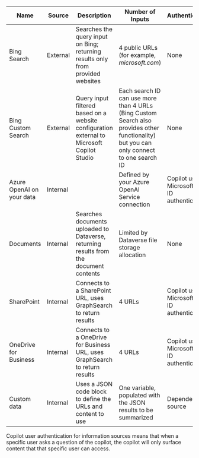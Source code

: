 | Name | Source | Description | Number of Inputs | Authentication |
| --- | --- | --- | --- | --- |
| Bing Search | External | Searches the query input on Bing; returning results only from provided websites | 4 public URLs (for example, _microsoft.com_) | None |
| Bing Custom Search | External | Query input filtered based on a website configuration external to Microsoft Copilot Studio | Each search ID can use more than 4 URLs (Bing Custom Search also provides other functionality) but you can only connect to one search ID | None |
| Azure OpenAI on your data | Internal |  | Defined by your Azure OpenAI Service connection | Copilot user's Microsoft Entra ID authentication |
| Documents | Internal | Searches documents uploaded to Dataverse, returning results from the document contents | Limited by Dataverse file storage allocation | None |
| SharePoint | Internal | Connects to a SharePoint URL, uses GraphSearch to return results | 4 URLs | Copilot user's Microsoft Entra ID authentication |
| OneDrive for Business | Internal | Connects to a OneDrive for Business URL, uses GraphSearch to return results | 4 URLs | Copilot user's Microsoft Entra ID authentication |
| Custom data | Internal | Uses a JSON code block to define the URLs and content to use | One variable, populated with the JSON results to be summarized | Dependent on source |


Copilot user authentication for information sources means that when a specific user asks a question of the copilot, the copilot will only surface content that that specific user can access.
